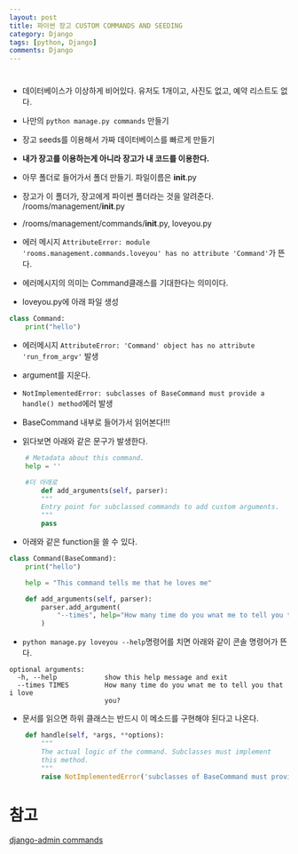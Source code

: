 ```yaml
---
layout: post
title: 파이썬 장고 CUSTOM COMMANDS AND SEEDING
category: Django
tags: [python, Django]
comments: Django
---
```


#

- 데이터베이스가 이상하게 비어있다. 유저도 1개이고, 사진도 없고, 예약 리스트도 없다.

- 나만의 `python manage.py commands` 만들기

- 장고 seeds를 이용해서 가짜 데이터베이스를 빠르게 만들기

- **내가 장고를 이용하는게 아니라 장고가 내 코드를 이용한다.**

- 아무 폴더로 들어가서 폴더 만들기. 파일이름은 __init__.py

- 장고가 이 폴더가, 장고에게 파이썬 폴더라는 것을 알려준다. /rooms/management/__init__.py

- /rooms/management/commands/__init__.py, loveyou.py

- 에러 메시지 `AttributeError: module 'rooms.management.commands.loveyou' has no attribute 'Command'`가 뜬다.

- 에러메시지의 의미는 Command클래스를 기대한다는 의미이다.

- loveyou.py에 아래 파일 생성

```python
class Command:
    print("hello")
```

- 에러메시지 `AttributeError: 'Command' object has no attribute 'run_from_argv'` 발생

- argument를 지운다.

- `NotImplementedError: subclasses of BaseCommand must provide a handle() method`에러 발생

- BaseCommand 내부로 들어가서 읽어본다!!!

- 읽다보면 아래와 같은 문구가 발생한다.

```python
    # Metadata about this command.
    help = ''

    #더 아래로
        def add_arguments(self, parser):
        """
        Entry point for subclassed commands to add custom arguments.
        """
        pass
```

- 아래와 같은 function을 쓸 수 있다.

```python
class Command(BaseCommand):
    print("hello")

    help = "This command tells me that he loves me"

    def add_arguments(self, parser):
        parser.add_argument(
            "--times", help="How many time do you wnat me to tell you that i love you?"
        )
```

- `python manage.py loveyou --help`명령어를 치면 아래와 같이 콘솔 명령어가 뜬다.

```console
optional arguments:
  -h, --help            show this help message and exit
  --times TIMES         How many time do you wnat me to tell you that i love
                        you?
```

- 문서를 읽으면 하위 클래스는 반드시 이 메소드를 구현해야 된다고 나온다.

```python
    def handle(self, *args, **options):
        """
        The actual logic of the command. Subclasses must implement
        this method.
        """
        raise NotImplementedError('subclasses of BaseCommand must provide a handle() method')
```

# 참고

[django-admin commands](https://docs.djangoproject.com/en/2.2/howto/custom-management-commands/)
